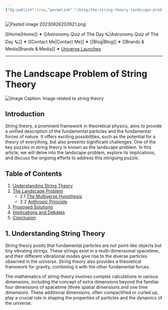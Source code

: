 ```yaml
---
{"dg-publish":true,"permalink":"/blog/the-string-theory-landscape-problem/","dgPassFrontmatter":true,"noteIcon":"","created":"","updated":""}
---
```


![Pasted image 20230826202621.png](/img/user/Pasted%20image%2020230826202621.png)


<div class="transclusion internal-embed is-loaded"><div class="markdown-embed">



[[Home\|Home]] ✦ [[Astronomy Quiz of The Day 🪐\|Astronomy Quiz of The Day 🪐]] ✦ [[Contact Me\|Contact Me]] ✦ [[Blog\|Blog]] ✦ [[Brands & Media\|Brands & Media]] ✦ [Universe Launches](https://stardashusa.com/)


</div></div>


-----
# The Landscape Problem of String Theory

![Image Caption: Image related to string theory](https://hetg.physics.harvard.edu/sites/projects.iq.harvard.edu/files/styles/os_files_xlarge/public/hetg/files/swampland.png?m=1534873108&itok=o03v6mCN)

## Introduction

String theory, a prominent framework in theoretical physics, aims to provide a unified description of the fundamental particles and the fundamental forces of nature. It offers exciting possibilities, such as the potential for a theory of everything, but also presents significant challenges. One of the key puzzles in string theory is known as the landscape problem. In this article, we will delve into the landscape problem, explore its implications, and discuss the ongoing efforts to address this intriguing puzzle.

## Table of Contents

1. [Understanding String Theory](#understanding-string-theory)
2. [The Landscape Problem](#the-landscape-problem)
    - 2.1 [The Multiverse Hypothesis](#the-multiverse-hypothesis)
    - 2.2 [Anthropic Principle](#anthropic-principle)
3. [Proposed Solutions](#proposed-solutions)
4. [Implications and Debates](#implications-and-debates)
5. [Conclusion](#conclusion)

## 1. Understanding String Theory <a name="understanding-string-theory"></a>

String theory posits that fundamental particles are not point-like objects but tiny vibrating strings. These strings exist in a multi-dimensional spacetime, and their different vibrational modes give rise to the diverse particles observed in the universe. String theory also provides a theoretical framework for gravity, combining it with the other fundamental forces.

The mathematics of string theory involves complex calculations in various dimensions, including the concept of extra dimensions beyond the familiar four dimensions of spacetime (three spatial dimensions and one time dimension). These additional dimensions, often compactified or curled up, play a crucial role in shaping the properties of particles and the dynamics of the universe.